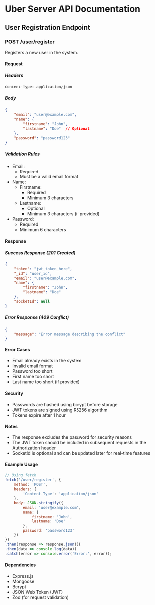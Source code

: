 # Uber Server API Documentation

## User Registration Endpoint

### POST /user/register

Registers a new user in the system.

#### Request

##### Headers
```
Content-Type: application/json
```

##### Body
```json
{
    "email": "user@example.com",
    "name": {
        "firstname": "John",
        "lastname": "Doe"  // Optional
    },
    "password": "password123"
}
```

##### Validation Rules
- Email:
  - Required
  - Must be a valid email format
- Name:
  - Firstname:
    - Required
    - Minimum 3 characters
  - Lastname:
    - Optional
    - Minimum 3 characters (if provided)
- Password:
  - Required
  - Minimum 6 characters

#### Response

##### Success Response (201 Created)
```json
{
    "token": "jwt_token_here",
    "_id": "user_id",
    "email": "user@example.com",
    "name": {
        "firstname": "John",
        "lastname": "Doe"
    },
    "socketId": null
}
```

##### Error Response (409 Conflict)
```json
{
    "message": "Error message describing the conflict"
}
```

#### Error Cases
- Email already exists in the system
- Invalid email format
- Password too short
- First name too short
- Last name too short (if provided)

#### Security
- Passwords are hashed using bcrypt before storage
- JWT tokens are signed using RS256 algorithm
- Tokens expire after 1 hour

#### Notes
- The response excludes the password for security reasons
- The JWT token should be included in subsequent requests in the Authorization header
- SocketId is optional and can be updated later for real-time features

#### Example Usage

```javascript
// Using fetch
fetch('/user/register', {
    method: 'POST',
    headers: {
        'Content-Type': 'application/json'
    },
    body: JSON.stringify({
        email: 'user@example.com',
        name: {
            firstname: 'John',
            lastname: 'Doe'
        },
        password: 'password123'
    })
})
.then(response => response.json())
.then(data => console.log(data))
.catch(error => console.error('Error:', error));
```

#### Dependencies
- Express.js
- Mongoose
- Bcrypt
- JSON Web Token (JWT)
- Zod (for request validation) 